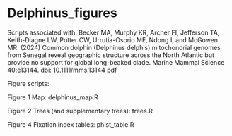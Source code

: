 # Delphinus_figures

Scripts associated with: Becker MA, Murphy KR, Archer FI, Jefferson TA, Keith-Diagne LW, Potter CW, Urrutia-Osorio MF, Ndong I, and McGowen MR. (2024) Common dolphin (Delphinus delphis) mitochondrial genomes from Senegal reveal geographic structure across the North Atlantic but provide no support for global long-beaked clade. Marine Mammal Science 40:e13144. doi: 10.1111/mms.13144 pdf

Figure scripts:

Figure 1 Map: delphinus_map.R

Figure 2 Trees (and supplementary trees): trees.R

Figure 4 Fixation index tables: phist_table.R
